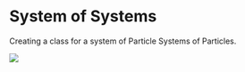 # System of Systems
Creating a class for a system of Particle Systems of Particles.

<img src="https://media.giphy.com/media/l41YpXDmBfsKJQuU8/giphy.gif"/>
